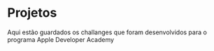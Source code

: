 # Projetos 
Aqui estão guardados os challanges que foram desenvolvidos para o programa Apple Developer Academy

